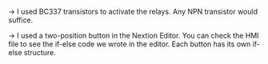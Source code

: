 -> I used BC337 transistors to activate the relays. Any NPN transistor would suffice.


-> I used a two-position button in the Nextion Editor. You can check the HMI file to see the if-else code we wrote in the editor. Each button has its own if-else structure.
